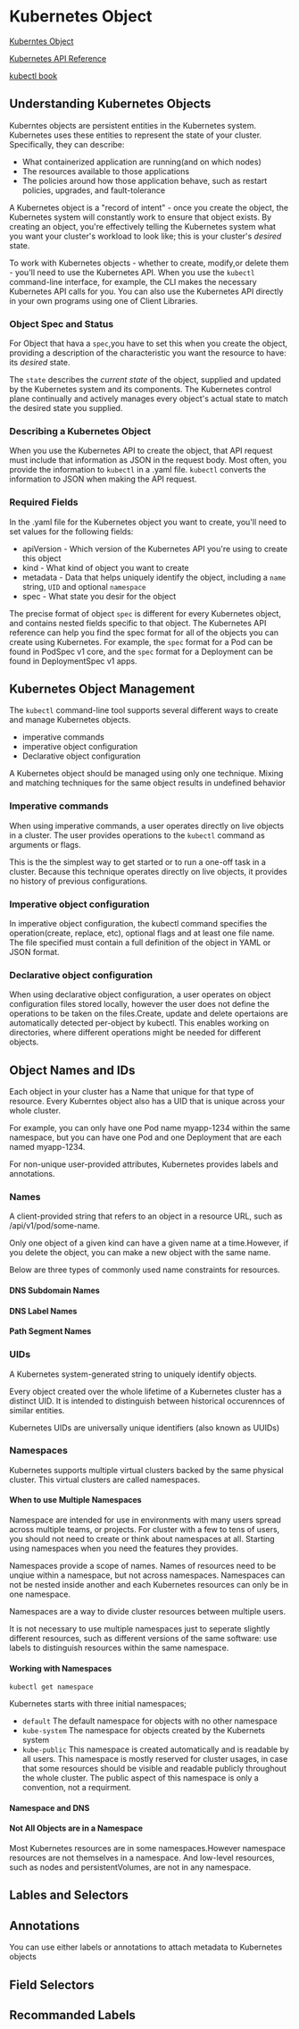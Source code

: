 # Kubernetes Object

[Kuberntes Object](https://kubernetes.io/docs/concepts/overview/working-with-objects/kubernetes-objects/)

[Kubernetes API Reference](https://kubernetes.io/docs/reference/generated/kubernetes-api/v1.18/)

[kubectl book](https://kubectl.docs.kubernetes.io/)

## Understanding Kubernetes Objects

Kuberntes objects are persistent entities in the Kubernetes system. Kubernetes uses these entities to represent the state of your cluster. Specifically, they can describe:

- What containerized application are running(and on which nodes)
- The resources available to those applications
- The policies around how those application behave, such as restart policies, upgrades, and fault-tolerance

A Kubernetes object is a "record of intent" - once you create the object, the Kubernetes system will constantly work to ensure that object exists. By creating an object, you're effectively telling the Kubernetes system what you want your cluster's workload to look like; this is your cluster's *desired* state.

To work with Kubernetes objects - whether to create, modify,or delete them - you'll need to use the Kubernetes API. When you use the `kubectl` command-line interface, for example, the CLI makes the necessary Kubernetes API calls for you. You can also use the Kubernetes API directly in your own programs using one of Client Libraries.

### Object Spec and Status

For Object that hava a `spec`,you have to set this when you create the object, providing a description of the characteristic you want the resource to have: its *desired* state.

The `state` describes the *current state* of the object, supplied and updated by the Kubernetes system and its components. The Kubernetes control plane continually and actively manages every object's actual state to match the desired state you supplied.

### Describing a Kubernetes Object

When you use the Kubernetes API to create the object, that API request must include that information as JSON in the request body. Most often, you provide the information to `kubectl` in a .yaml file. `kubectl` converts the information to JSON when making the API request.

### Required Fields

In the .yaml file for the Kubernetes object you want to create, you'll need to set values for the following fields:

- apiVersion - Which version of the Kubernetes API you're using to create this object
- kind - What kind of object you want to create
- metadata - Data that helps uniquely identify the object, including a `name` string, `UID` and optional `namespace`
- spec - What state you desir for the object

The precise format of object `spec` is different for every Kubernetes object, and contains nested fields specific to that object. The Kubernetes API reference can help you find the spec format for all of the objects you can create using Kubernetes. For example, the `spec` format for a Pod can be found in PodSpec v1 core, and the `spec` format for a Deployment can be found in DeploymentSpec v1 apps.

## Kubernetes Object Management

The `kubectl` command-line tool supports several different ways to create and manage Kubernetes objects.

- imperative commands
- imperative object configuration
- Declarative object configuration

A Kubernetes object should be managed using only one technique. Mixing and matching techniques for the same object results in undefined behavior

### Imperative commands

When using imperative commands, a user operates directly on live objects in a cluster. The user provides operations to the `kubectl` command as arguments or flags.

This is the the simplest way to get started or to run a one-off task in a cluster. Because this technique operates directly on live objects, it provides no history of previous configurations.

### Imperative object configuration

In imperative object configuration, the kubectl command specifies the operation(create, replace, etc), optional flags and at least one file name. The file specified must contain a full definition of the object in YAML or JSON format.

### Declarative object configuration

When using declarative object configuration, a user operates on object configuration files stored locally, however the user does not define the operations to be taken on the files.Create, update and delete opertaions are automatically detected per-object by kubectl. This enables working on directories, where different operations might be needed for different objects.

## Object Names and IDs

Each object in your cluster has a Name that unique for that type of resource. Every Kuberntes object also has a UID that is unique across your whole cluster.

For example, you can only have one Pod name myapp-1234 within the same namespace, but you can have one Pod and one Deployment that are each named myapp-1234.

For non-unique user-provided attributes, Kubernetes provides labels and annotations.

### Names

A client-provided string that refers to an object in a resource URL, such as /api/v1/pod/some-name.

Only one object of a given kind can have a given name at a time.However, if you delete the object, you can make a new object with the same name.

Below are three types of commonly used name constraints for resources.

#### DNS Subdomain Names

#### DNS Label Names

#### Path Segment Names

### UIDs

A Kubernetes system-generated string to uniquely identify objects.

Every object created over the whole lifetime of a Kubernetes cluster has a distinct UID. It is intended to distinguish between historical occurennces of similar entities.

Kubernetes UIDs are universally unique identifiers (also known as UUIDs)

### Namespaces

Kubernetes supports multiple virtual clusters backed by the same physical cluster. This virtual clusters are called namespaces.

#### When to use Multiple Namespaces

Namespace are intended for use in environments with many users spread across multiple teams, or projects. For cluster with a few to tens of users, you should not need to create or think about namespaces at all. Starting using namespaces when you need the features they provides.

Namespaces provide a scope of names. Names of resources need to be unqiue within a namespace, but not across namespaces. Namespaces can not be nested inside another and each Kubernetes resources can only be in one namespace.

Namespaces are a way to divide cluster resources between multiple users.

It is not necessary to use multiple namespaces just to seperate slightly different resources, such as different versions of the same software: use labels to distinguish resources within the same namespace.

#### Working with Namespaces

`kubectl get namespace`

Kubernetes starts with three initial namespaces;

- `default` The default namespace for objects with no other namespace
- `kube-system` The namespace for objects created by the Kubernets system
- `kube-public` This namespace is created automatically and is readable by all users. This namespace is mostly reserved for cluster usages, in case that some resources should be visible and readable publicly throughout the whole cluster. The public aspect of this namespace is only a convention, not a requirment.

#### Namespace and DNS

#### Not All Objects are in a Namespace

Most Kubernetes resources are in some namespaces.However namespace resources are not themselves in a namespace. And low-level resources, such as nodes and persistentVolumes, are not in any namespace.

## Lables and Selectors

## Annotations

You can use either labels or annotations to attach metadata to Kubernetes objects

## Field Selectors

## Recommanded Labels

